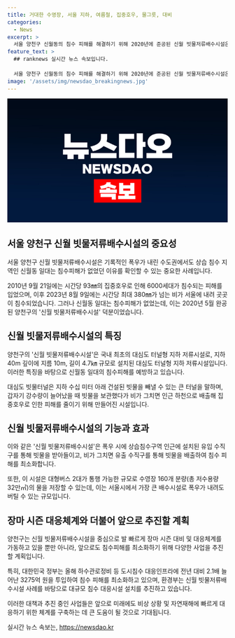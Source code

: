```yaml
---
title: 거대한 수영장, 서울 지하, 여름철, 집중호우, 물그릇, 대비 
categories:
  - News
excerpt: >
  서울 양천구 신월동의 침수 피해를 해결하기 위해 2020년에 준공된 신월 빗물저류배수시설은 국내 최초의 대심도 터널형 지하 저류시설로, 2023년의 기록적인 폭우에도 효과를 발휘했다. 이 터널은 강수량이 늘어날 때 빗물을 보관해 집중호우 피해를 줄이는데 사용되며, 최근 10년간 집중호우 빈도 증가에 대응하기 위해 지방자치단체들도 비상근무체계를 구축하고 있다. 또한, 양천구는 터널 내부에 CCTV를 설치하고 침수방지시설을 설치함으로써 장마 시즌 대비체계를 가동하고 있다.
feature_text: >
  ## ranknews 실시간 뉴스 속보입니다.

  서울 양천구 신월동의 침수 피해를 해결하기 위해 2020년에 준공된 신월 빗물저류배수시설은 국내 최초의 대심도 터널형 지하 저류시설로, 2023년의 기록적인 폭우에도 효과를 발휘했다. 이 터널은 강수량이 늘어날 때 빗물을 보관해 집중호우 피해를 줄이는데 사용되며, 최근 10년간 집중호우 빈도 증가에 대응하기 위해 지방자치단체들도 비상근무체계를 구축하고 있다. 또한, 양천구는 터널 내부에 CCTV를 설치하고 침수방지시설을 설치함으로써 장마 시즌 대비체계를 가동하고 있다.
image: '/assets/img/newsdao_breakingnews.jpg'
---
```


<p><img src="/assets/img/newsdao_breakingnews.jpg" alt="ranknews 속보" /></p>

<h2 data-ke-size="size26">서울 양천구 신월 빗물저류배수시설의 중요성</h2>

<p>서울 양천구 신월 빗물저류배수시설은 기록적인 폭우가 내린 수도권에서도 상습 침수 지역인 신월동 일대는 침수피해가 없었던 이유를 확인할 수 있는 중요한 사례입니다.</p>

<p data-ke-size="size16">2010년 9월 21일에는 시간당 93㎜의 집중호우로 인해 6000세대가 침수되는 피해를 입었으며, 이후 2023년 8월 9일에는 시간당 최대 380㎜가 넘는 비가 서울에 내려 곳곳이 침수되었습니다. 그러나 신월동 일대는 침수피해가 없었는데, 이는 2020년 5월 완공된 양천구의 '신월 빗물저류배수시설' 덕분이었습니다.</p>

<h2 data-ke-size="size26">신월 빗물저류배수시설의 특징</h2>

<p>양천구의 '신월 빗물저류배수시설'은 국내 최초의 대심도 터널형 지하 저류시설로, 지하 40m 깊이에 지름 10m, 길이 4.7㎞ 규모로 설치된 대심도 터널형 지하 저류시설입니다. 이러한 특징을 바탕으로 신월동 일대의 침수피해를 예방하고 있습니다.</p>

<p data-ke-size="size16">대심도 빗물터널은 지하 수십 미터 아래 건설된 빗물을 빼낼 수 있는 큰 터널을 말하며, 갑자기 강수량이 늘어났을 때 빗물을 보관했다가 비가 그치면 인근 하천으로 배출해 집중호우로 인한 피해를 줄이기 위해 만들어진 시설입니다.</p>

<h2 data-ke-size="size26">신월 빗물저류배수시설의 기능과 효과</h2>

<p>이와 같은 '신월 빗물저류배수시설'은 폭우 시에 상습침수구역 인근에 설치된 유입 수직구를 통해 빗물을 받아들이고, 비가 그치면 유출 수직구를 통해 빗물을 배출하여 침수 피해를 최소화합니다.</p>

<p data-ke-size="size16">또한, 이 시설은 대형버스 2대가 통행 가능한 규모로 수영장 160개 분량(총 저수용량 32만㎥)의 물을 저장할 수 있는데, 이는 서울시에서 가장 큰 배수시설로 폭우가 내려도 버틸 수 있는 규모입니다.</p>

<h2 data-ke-size="size26">장마 시즌 대응체계와 더불어 앞으로 추진할 계획</h2>

<p>양천구는 신월 빗물저류배수시설을 중심으로 발 빠르게 장마 시즌 대비 및 대응체계를 가동하고 있을 뿐만 아니라, 앞으로도 침수피해를 최소화하기 위해 다양한 사업을 추진할 계획입니다.</p>

<p data-ke-size="size16">특히, 대한민국 정부는 올해 하수관로정비 등 도시침수 대응인프라에 전년 대비 2.1배 늘어난 3275억 원을 투입하여 침수 피해를 최소화하고 있으며, 환경부는 신월 빗물저류배수시설 사례를 바탕으로 대규모 침수 대응시설 설치를 추진하고 있습니다.</p>

<p>이러한 대책과 추진 중인 사업들은 앞으로 미래에도 비상 상황 및 자연재해에 빠르게 대응하기 위한 체계를 구축하는 데 큰 도움이 될 것으로 기대됩니다.</p>
실시간 뉴스 속보는, <a href="https://newsdao.kr" rel="dofollow">https://newsdao.kr</a>


